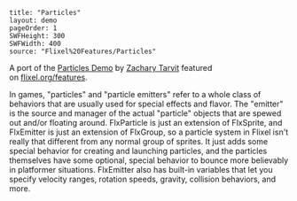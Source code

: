 ```
title: "Particles"
layout: demo
pageOrder: 1
SWFHeight: 300
SWFWidth: 400
source: "Flixel%20Features/Particles"
```

A port of the [Particles Demo](https://github.com/TestSubject06/ParticlesDemo/)&nbsp;by&nbsp;[Zachary Tarvit](https://twitter.com/TestSubject06)&nbsp;featured on&nbsp;[flixel.org/features](http://flixel.org/features.html).

In games, "particles" and "particle emitters" refer to a whole class of behaviors that are usually used for special effects and flavor. The "emitter" is the source and manager of the actual "particle" objects that are spewed out and/or floating around. FlxParticle is just an extension of FlxSprite, and FlxEmitter is just an extension of FlxGroup, so a particle system in Flixel isn't really that different from any normal group of sprites. It just adds some special behavior for creating and launching particles, and the particles themselves have some optional, special behavior to bounce more believably in platformer situations. FlxEmitter also has built-in variables that let you specify velocity ranges, rotation speeds, gravity, collision behaviors, and more.&nbsp;